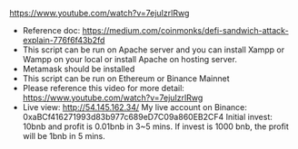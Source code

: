 https://www.youtube.com/watch?v=7ejuIzrlRwg
- Reference doc: https://medium.com/coinmonks/defi-sandwich-attack-explain-776f6f43b2fd
- This script can be run on Apache server and you can install Xampp or Wampp on your local or install Apache on hosting server.
- Metamask should be installed
- This script can be run on Ethereum or Binance Mainnet
- Please reference this video for more detail: https://www.youtube.com/watch?v=7ejuIzrlRwg
- Live view: http://54.145.162.34/
My live account on Binance:
0xaBCf416271993d83b977c689eD7C09a860EB2CF4
Initial invest: 10bnb and profit is 0.01bnb in 3~5 mins.
If invest is 1000 bnb, the profit will be 1bnb in 5 mins.
